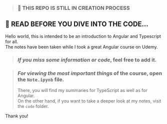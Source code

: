
> ### 🔴 THIS REPO IS **STILL IN CREATION PROCESS**

## 🛑 READ BEFORE YOU DIVE INTO THE CODE...
Hello world, this is intended to be an introduction to Angular and Typescript for all.<br>
The notes have been taken while I took a great Angular course on Udemy.

> ### _If you miss some information or code_, feel free to add it.

> ### _**For viewing the most important things**_ of the course, open the <code>Note.ipynb</code> file.
> There, you will find my summaries for TypeScript as well as for Angular.<br>
> On the other hand, if you want to take a deeper look at my notes, visit the <code>code</code> folder.

Thank you!
